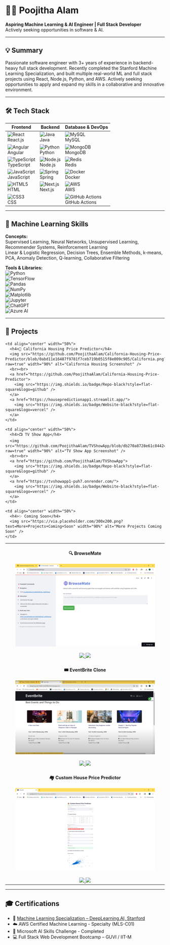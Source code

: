 # 👩‍💻 Poojitha Alam

**Aspiring Machine Learning & AI Engineer | Full Stack Developer**  
Actively seeking opportunities in software & AI.

---

## 💡 Summary

Passionate software engineer with 3+ years of experience in backend-heavy full stack development. Recently completed the Stanford Machine Learning Specialization, and built multiple real-world ML and full stack projects using React, Node.js, Python, and AWS. Actively seeking opportunities to apply and expand my skills in a collaborative and innovative environment.

---

## 🛠️ Tech Stack

| **Frontend**                         | **Backend**                         | **Database & DevOps**             |
|-------------------------------------|-------------------------------------|-----------------------------------|
| ![React](https://img.shields.io/badge/React-black?style=flat-square&logo=react)<br>React.js | ![Java](https://img.shields.io/badge/Java-black?style=flat-square&logo=java)<br>Java | ![MySQL](https://img.shields.io/badge/MySQL-black?style=flat-square&logo=mysql)<br>MySQL |
| ![Angular](https://img.shields.io/badge/Angular-black?style=flat-square&logo=angular)<br>Angular | ![Python](https://img.shields.io/badge/Python-black?style=flat-square&logo=python)<br>Python | ![MongoDB](https://img.shields.io/badge/MongoDB-black?style=flat-square&logo=mongodb)<br>MongoDB |
| ![TypeScript](https://img.shields.io/badge/TypeScript-black?style=flat-square&logo=typescript)<br>TypeScript | ![Node.js](https://img.shields.io/badge/Node.js-black?style=flat-square&logo=node.js)<br>Node.js | ![Redis](https://img.shields.io/badge/Redis-black?style=flat-square&logo=redis)<br>Redis |
| ![JavaScript](https://img.shields.io/badge/JavaScript-black?style=flat-square&logo=javascript)<br>JavaScript | ![Spring](https://img.shields.io/badge/Spring-black?style=flat-square&logo=spring)<br>Spring | ![Docker](https://img.shields.io/badge/Docker-black?style=flat-square&logo=docker)<br>Docker |
| ![HTML5](https://img.shields.io/badge/HTML5-black?style=flat-square&logo=html5)<br>HTML | ![Next.js](https://img.shields.io/badge/Next.js-black?style=flat-square&logo=next.js)<br>Next.js | ![AWS](https://img.shields.io/badge/AWS-black?style=flat-square&logo=amazonaws)<br>AWS |
| ![CSS3](https://img.shields.io/badge/CSS3-black?style=flat-square&logo=css3)<br>CSS |  | ![GitHub Actions](https://img.shields.io/badge/GitHub_Actions-black?style=flat-square&logo=githubactions)<br>GitHub Actions |

---

## 🤖 Machine Learning Skills

**Concepts:**  
Supervised Learning, Neural Networks, Unsupervised Learning, Recommender Systems, Reinforcement Learning  
Linear & Logistic Regression, Decision Trees, Ensemble Methods, k-means, PCA, Anomaly Detection, Q-learning, Collaborative Filtering  

**Tools & Libraries:**  
![Python](https://img.shields.io/badge/Python-black?style=flat-square&logo=python)  
![TensorFlow](https://img.shields.io/badge/TensorFlow-black?style=flat-square&logo=tensorflow)  
![Pandas](https://img.shields.io/badge/Pandas-black?style=flat-square&logo=pandas)  
![NumPy](https://img.shields.io/badge/NumPy-black?style=flat-square&logo=numpy)  
![Matplotlib](https://img.shields.io/badge/Matplotlib-black?style=flat-square&logo=matplotlib)  
![Jupyter](https://img.shields.io/badge/Jupyter-black?style=flat-square&logo=jupyter)  
![ChatGPT](https://img.shields.io/badge/ChatGPT-black?style=flat-square&logo=openai)  
![Azure AI](https://img.shields.io/badge/Azure_AI-black?style=flat-square&logo=microsoftazure)

---

## 💼 Projects

<table>
  <tr>
    <td align="center" width="50%">
      <h4>🔍 BrowseMate</h4>
      <img src="https://github.com/PoojithaAlam/BrowseMate/blob/301b339a695127ebeeb0e9f14659102245c816f2/BrowseMate.png?raw=true" width="90%" alt="BrowseMate Screenshot" />
      <br><br>
      <a href="https://github.com/PoojithaAlam/BrowseMate">
        <img src="https://img.shields.io/badge/Repo-black?style=flat-square&logo=github" />
      </a>
      <a href="https://browsemate.streamlit.app/">
        <img src="https://img.shields.io/badge/Website-black?style=flat-square&logo=vercel" />
      </a>
    </td>

    <td align="center" width="50%">
      <h4>🏡 California Housing Price Predictor</h4>
      <img src="https://github.com/PoojithaAlam/California-Housing-Price-Predictor/blob/0abd11e16487f9781f7ceb719b0515f8e009c905/California.png?raw=true" width="90%" alt="California Housing Screenshot" />
      <br><br>
      <a href="https://github.com/PoojithaAlam/California-Housing-Price-Predictor">
        <img src="https://img.shields.io/badge/Repo-black?style=flat-square&logo=github" />
      </a>
      <a href="https://housepredictionapp1.streamlit.app/">
        <img src="https://img.shields.io/badge/Website-black?style=flat-square&logo=vercel" />
      </a>
    </td>
  </tr>

  <tr>
    <td align="center" width="50%">
      <h4>🎟️ EventBrite Clone</h4>
      <img src="https://github.com/PoojithaAlam/event_brite/blob/c5224873282bc455b259555f649bf5a4c49cc17b/EventBrite.png?raw=true" width="90%" alt="EventBrite Clone Screenshot" />
      <br><br>
      <a href="https://github.com/PoojithaAlam/EventBrite_FullStack">
        <img src="https://img.shields.io/badge/Repo-black?style=flat-square&logo=github" />
      </a>
      <a href="https://eventbrite-6e7m.onrender.com">
        <img src="https://img.shields.io/badge/Website-black?style=flat-square&logo=vercel" />
      </a>
    </td>

    <td align="center" width="50%">
      <h4>📺 TV Show App</h4>
      <img src="https://github.com/PoojithaAlam/TVShowApp/blob/db270a8728e61c84424adf71d0df48a6a0b20e71/TVSHOWAPP.png?raw=true" width="90%" alt="TV Show App Screenshot" />
      <br><br>
      <a href="https://github.com/PoojithaAlam/TVShowApp">
        <img src="https://img.shields.io/badge/Repo-black?style=flat-square&logo=github" />
      </a>
      <a href="https://tvshowapp1-puh7.onrender.com/">
        <img src="https://img.shields.io/badge/Website-black?style=flat-square&logo=vercel" />
      </a>
    </td>
  </tr>

  <tr>
    <td align="center" width="50%">
      <h4>🏘️ Custom House Price Predictor</h4>
      <img src="https://github.com/PoojithaAlam/Custom-House-Price-Predictor/blob/36e669d8e3d9aee287762d9be37f453fa000912d/Custom%20House2.png?raw=true" width="90%" alt="Custom House Price Predictor Screenshot" />
      <br><br>
      <a href="https://github.com/PoojithaAlam/Custom-House-Price-Predictor">
        <img src="https://img.shields.io/badge/Repo-black?style=flat-square&logo=github" />
      </a>
      <a href="https://custom-house-price-predictor-a.streamlit.app/">
        <img src="https://img.shields.io/badge/Website-black?style=flat-square&logo=vercel" />
      </a>
    </td>

    <td align="center" width="50%">
      <h4>✨ Coming Soon</h4>
      <img src="https://via.placeholder.com/300x200.png?text=More+Projects+Coming+Soon" width="90%" alt="More Projects Coming Soon" />
    </td>
  </tr>
</table>

---

## 🎓 Certifications

- 🧠 [Machine Learning Specialization – DeepLearning.AI, Stanford](https://www.coursera.org/specializations/machine-learning-introduction)  
- ☁️ AWS Certified Machine Learning - Specialty (MLS-C01)  
- 🧪 Microsoft AI Skills Challenge - Completed  
- 💻 Full Stack Web Development Bootcamp – GUVI / IIT-M  
